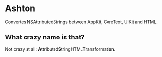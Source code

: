 Ashton
==========================

Convertes NSAttributedStrings between AppKit, CoreText, UIKit and HTML.

What crazy name is that?
------------------------
Not crazy at all: <b>A</b>ttributed<b>S</b>tring<b>H</b>TML<b>T</b>ransformati<b>on</b>.